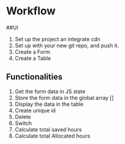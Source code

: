 # Workflow

##UI

1. Set up the project an integrate cdn
2. Set up with your new git repo,
   and push it.
3. Create a Form
4. Create a Table

## Functionalities

1. Get the form data in JS state
2. Store the form data in the global array []
3. Display the data in the table
4. Create unique id
5. Delete
6. Switch
7. Calculate total saved hours
8. Calculate total Allocated hours

